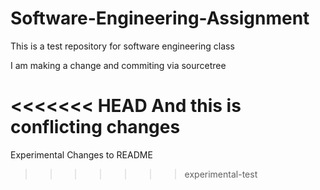 # Software-Engineering-Assignment
This is a test repository for software engineering class

I am making a change and commiting via sourcetree

<<<<<<< HEAD
And this is conflicting changes
=======
Experimental Changes to README
>>>>>>> experimental-test
